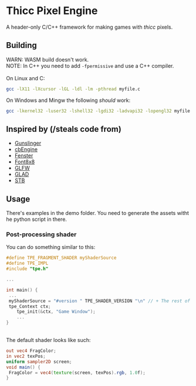 # Thicc Pixel Engine
A header-only C/C++ framework for making games with *thicc* pixels.
## Building
WARN: WASM build doesn't work.
<br>
NOTE: In C++ you need to add `-fpermissive` and use a C++ compiler.
<br> 
<br>
On Linux and C:
```sh
gcc -lX11 -lXcursor -lGL -ldl -lm -pthread myfile.c
```
On Windows and Mingw the following *should* work:
```sh
gcc -lkernel32 -luser32 -lshell32 -lgdi32 -ladvapi32 -lopengl32 myfile.c
```
## Inspired by (/steals code from)
 - [Gunslinger](https://github.com/MrFrenik/gunslinger)
 - [cbEngine](https://github.com/Ceebox/cbEngine)
 - [Fenster](https://github.com/zserge/fenster)
 - [Font8x8](https://github.com/daveythacher/font8x8)
 - [GLFW](https://github.com/glfw/glfw)
 - [GLAD](https://github.com/Dav1dde/glad)
 - [STB](https://github.com/nothings/stb)

## Usage
There's examples in the demo folder. You need to generate the assets witht he python script in there.

### Post-processing shader
You can do something similar to this:
```C
#define TPE_FRAGMENT_SHADER myShaderSource
#define TPE_IMPL
#include "tpe.h"

...

int main() {
 ...
 myShaderSource = "#version " TPE_SHADER_VERSION "\n" // + The rest of your source.
 tpe_Context ctx;
	tpe_init(&ctx, "Game Window");
	...
}
```
<br>
The default shader looks like such:

```glsl
out vec4 FragColor;
in vec2 texPos;
uniform sampler2D screen;
void main() {
 FragColor = vec4(texture(screen, texPos).rgb, 1.0f);
}
```
